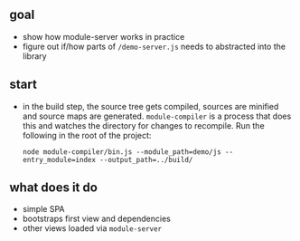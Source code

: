goal
-----------

- show how module-server works in practice
- figure out if/how parts of `/demo-server.js` needs to abstracted into the library

start
-----------

- in the build step, the source tree gets compiled, sources are minified and source maps
  are generated. `module-compiler` is a process that does this and watches the directory
  for changes to recompile. Run the following in the root of the project:
  
  `node module-compiler/bin.js --module_path=demo/js --entry_module=index --output_path=../build/`

what does it do
-----------

- simple SPA
- bootstraps first view and dependencies
- other views loaded via `module-server`